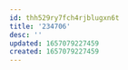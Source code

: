 ```yaml
---
id: thh529ry7fch4rjblugxn6t
title: '234706'
desc: ''
updated: 1657079227459
created: 1657079227459
---
```


